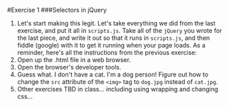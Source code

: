#Exercise 1
###Selectors in jQuery

1. Let's start making this legit. Let's take everything we did from the last exercise, and put it all in `scripts.js`. Take all of the `jQuery` you wrote for the last piece, and write it out so that it runs in `scripts.js`, and then fiddle (google) with it to get it running when your page loads. As a reminder, here's all the instructions from the previous exercise:
  1. Open up the .html file in a web browser.
  2. Open the browser's developer tools.
  3. Guess what. I don't have a cat. I'm a dog person! Figure out how to change the `src` attribute of the `<img>` tag to `dog.jpg` instead of `cat.jpg`.
  4. Other exercises TBD in class... including using wrapping and changing css...